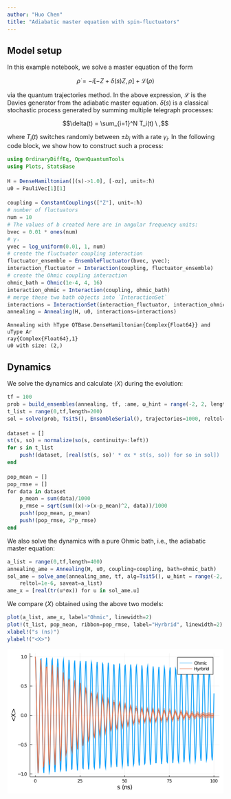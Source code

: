 ```yaml
---
author: "Huo Chen"
title: "Adiabatic master equation with spin-fluctuators"
---
```



## Model setup
In this example notebook, we solve a master equation of the form

$$\dot{\rho} = - i [-Z + \delta(s)Z, \rho] + \mathcal{L}(\rho)$$

via the quantum trajectories method. In the above expression, $\mathcal{L}$ is the Davies generator from the adiabatic master equation. $\delta(s)$ is a classical stochastic process generated by summing multiple telegraph processes:

$$\delta(t) = \sum_{i=1}^N T_i(t) \ ,$$

where $T_i(t)$ switches randomly between $\pm b_i$​ with a rate $\gamma_i$​. In the following code block, we show how to construct such a process:

```julia
using OrdinaryDiffEq, OpenQuantumTools
using Plots, StatsBase

H = DenseHamiltonian([(s)->1.0], [-σz], unit=:ħ)
u0 = PauliVec[1][1]

coupling = ConstantCouplings(["Z"], unit=:ħ)
# number of fluctuators
num = 10
# The values of b created here are in angular frequency units:
bvec = 0.01 * ones(num)
# γᵢ
γvec = log_uniform(0.01, 1, num)
# create the fluctuator coupling interaction
fluctuator_ensemble = EnsembleFluctuator(bvec, γvec);
interaction_fluctuator = Interaction(coupling, fluctuator_ensemble)
# create the Ohmic coupling interaction
ohmic_bath = Ohmic(1e-4, 4, 16)
interaction_ohmic = Interaction(coupling, ohmic_bath)
# merge these two bath objects into `InteractionSet`
interactions = InteractionSet(interaction_fluctuator, interaction_ohmic)
annealing = Annealing(H, u0, interactions=interactions)
```

```
Annealing with hType QTBase.DenseHamiltonian{Complex{Float64}} and uType Ar
ray{Complex{Float64},1}
u0 with size: (2,)
```





## Dynamics
We solve the dynamics and calculate $\langle X \rangle$ during the evolution:

```julia
tf = 100
prob = build_ensembles(annealing, tf, :ame, ω_hint = range(-2, 2, length=100))
t_list = range(0,tf,length=200)
sol = solve(prob, Tsit5(), EnsembleSerial(), trajectories=1000, reltol=1e-6, saveat=t_list)

dataset = []
st(s, so) = normalize(so(s, continuity=:left))
for s in t_list
    push!(dataset, [real(st(s, so)' * σx * st(s, so)) for so in sol])
end

pop_mean = []
pop_rmse = []
for data in dataset
    p_mean = sum(data)/1000
    p_rmse = sqrt(sum((x)->(x-p_mean)^2, data))/1000
    push!(pop_mean, p_mean)
    push!(pop_rmse, 2*p_rmse)
end
```




We also solve the dynamics with a pure Ohmic bath, i.e., the adiabatic master equation:

```julia
a_list = range(0,tf,length=400)
annealing_ame = Annealing(H, u0, coupling=coupling, bath=ohmic_bath)
sol_ame = solve_ame(annealing_ame, tf, alg=Tsit5(), ω_hint = range(-2, 2, length=100), 
    reltol=1e-6, saveat=a_list)
ame_x = [real(tr(u*σx)) for u in sol_ame.u]
```




We compare $\langle X \rangle$ obtained using the above two models:

```julia
plot(a_list, ame_x, label="Ohmic", linewidth=2)
plot!(t_list, pop_mean, ribbon=pop_rmse, label="Hyrbrid", linewidth=2)
xlabel!("s (ns)")
ylabel!("<X>")
```

![](figures/01-ame_spin_fluctuators_4_1.png)
